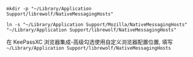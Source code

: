 ```shell
mkdir -p "~/Library/Application Support/librewolf/NativeMessagingHosts"

ln -s "~/Library/Application Support/Mozilla/NativeMessagingHosts" "~/Library/Application Support/librewolf/NativeMessagingHosts"
```

在 KeePassXC 浏览器集成-高级勾选使用自定义浏览器配置位置, 填写 `~/Library/Application Support/librewolf/NativeMessagingHosts`